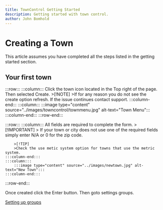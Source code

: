 ```yaml
---
title: TownControl Getting Started
description: Getting started with town control.
author: John Bomhold
---
```


# Creating a Town
This article assumes you have completed all the steps listed in the getting started section.

## Your first town
:::row:::
    :::column:::
        Click the town icon located in the Top right of the page. Then selected Create. 
        >[!NOTE]
        >If for any reason you do not see the create option refresh. If the issue continues contact support.
    :::column-end:::
    :::column:::
        :::image type="content" source="../images/towncontrol/townmenu.jpg" alt-text="Town Menu":::
    :::column-end:::
:::row-end:::

:::row:::
    :::column:::
        All fields are required to complete the form. 
        > [!IMPORTANT]
        > If your town or city does not use one of the required fields simply enter N/A or 0 for the zip code. 
        
        >[!TIP]
        >Check the use metic system option for towns that use the metric system.
    :::column-end:::
    :::column:::
        :::image type="content" source="../images/newtown.jpg" alt-text="New Town":::
    :::column-end:::
:::row-end:::

Once created click the Enter button. Then goto settings groups.

[Setting up groups](groups.md)